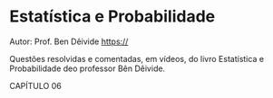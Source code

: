 # Estatística e Probabilidade
Autor: Prof. Ben Dêivide
[https://](https://bendeivide.github.io/)

Questões resolvidas e comentadas, em vídeos, do livro Estatística e Probabilidade deo professor Bên Dêivide.

CAPÍTULO 06
